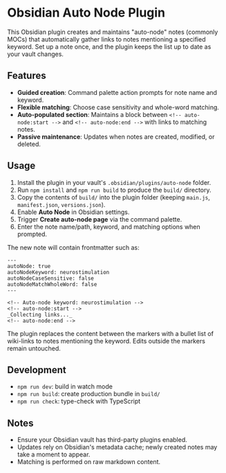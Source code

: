 # Obsidian Auto Node Plugin

This Obsidian plugin creates and maintains "auto-node" notes (commonly MOCs) that automatically gather links to notes mentioning a specified keyword. Set up a note once, and the plugin keeps the list up to date as your vault changes.

## Features

- **Guided creation**: Command palette action prompts for note name and keyword.
- **Flexible matching**: Choose case sensitivity and whole-word matching.
- **Auto-populated section**: Maintains a block between `<!-- auto-node:start -->` and `<!-- auto-node:end -->` with links to matching notes.
- **Passive maintenance**: Updates when notes are created, modified, or deleted.

## Usage

1. Install the plugin in your vault's `.obsidian/plugins/auto-node` folder.
2. Run `npm install` and `npm run build` to produce the `build/` directory.
3. Copy the contents of `build/` into the plugin folder (keeping `main.js`, `manifest.json`, `versions.json`).
4. Enable **Auto Node** in Obsidian settings.
5. Trigger **Create auto-node page** via the command palette.
6. Enter the note name/path, keyword, and matching options when prompted.

The new note will contain frontmatter such as:

```
---
autoNode: true
autoNodeKeyword: neurostimulation
autoNodeCaseSensitive: false
autoNodeMatchWholeWord: false
---

<!-- Auto-node keyword: neurostimulation -->
<!-- auto-node:start -->
_Collecting links..._
<!-- auto-node:end -->
```

The plugin replaces the content between the markers with a bullet list of wiki-links to notes mentioning the keyword. Edits outside the markers remain untouched.

## Development

- `npm run dev`: build in watch mode
- `npm run build`: create production bundle in `build/`
- `npm run check`: type-check with TypeScript

## Notes

- Ensure your Obsidian vault has third-party plugins enabled.
- Updates rely on Obsidian's metadata cache; newly created notes may take a moment to appear.
- Matching is performed on raw markdown content.

